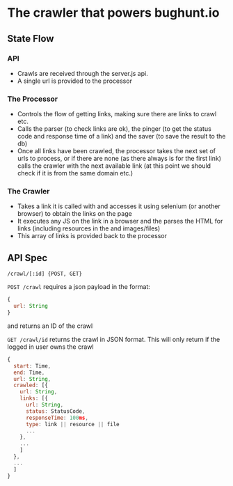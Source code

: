 # The crawler that powers bughunt.io

## State Flow
### API
- Crawls are received through the server.js api.
- A single url is provided to the processor

### The Processor
- Controls the flow of getting links, making sure there are links to crawl etc.
- Calls the parser (to check links are ok), the pinger (to get the status code and response time of a link) and the saver (to save the result to the db)
- Once all links have been crawled, the processor  takes the next set of urls to process, or if there are none (as there always is for the first link) calls the crawler with the next available link (at this point we should check if it is from the same domain etc.)

### The Crawler
- Takes a link it is called with and accesses it using selenium (or another browser) to obtain the links on the page
- It executes any JS on the link in a browser and the parses the HTML for links (including resources in the <head> and images/files)
- This array of links is provided back to the processor


## API Spec
```
/crawl/[:id] {POST, GET}
```
```POST /crawl``` requires a json payload in the format:
```javascript
{
  url: String
}
```
and returns an ID of the crawl

```GET /crawl/id``` returns the crawl in JSON format. This will only return if the logged in user owns the crawl
```javascript
{
  start: Time,
  end: Time,
  url: String,
  crawled: [{
    url: String,
    links: [{
      url: String,
      status: StatusCode,
      responseTime: 100ms,
      type: link || resource || file
      ...
    },
    ...
    ]
  },
  ...
  ]
}
```
